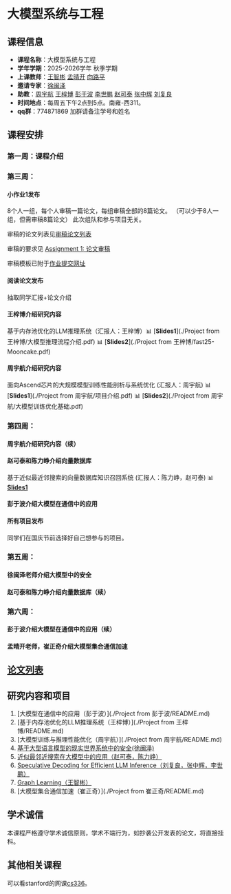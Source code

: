 
# 大模型系统与工程

## 课程信息
- **课程名称**：大模型系统与工程
- **学年学期**：2025-2026学年 秋季学期
- **上课教师**：[王智彬](https://wzbxpy.github.io/) [孟晴开]() [向路平]()
- **邀请专家**：[徐闽泽]()
- **助教**：[周宇航](https://njuzyh.github.io/) [王梓博](https://wangzb.site/) [彭于波]() [李世鹏]() [赵可泰]() [张中辉]() [刘复良]()
- **时间地点**：每周五下午2点到5点。南雍-西311。
- **qq群**：774871869 加群请备注学号和姓名

<!-- ## 课程目标
- **开发能力**：了解并掌握一种开源的大模型系统，并且有能力在之上进行二次开发和应用。
- **科研能力**：通过参与老师，博士的研究工作，提升自己的科研能力。
- **表达能力**：通过参与论文撰写，分享相关工作（包括制作PPT），提升自己的表达能力。
- **项目经验**：参与并完成一个大模型项目，投稿，甚至发表相关论文。 -->



## 课程安排

### 第一周：课程介绍

### 第三周：
#### 小作业1发布
8个人一组，每个人审稿一篇论文，每组审稿全部的8篇论文。
（可以少于8人一组，但需审稿8篇论文）
此次组队和参与项目无关。

审稿的论文列表见[审稿论文列表](homework1/paperlist.md)

审稿的要求见 [Assignment 1: 论文审稿](homework1/readme.md)

审稿模板已附于[作业提交网址](https://table.nju.edu.cn/dtable/forms/267ab5a3-5e36-4b09-970a-4f3ab4bc314d/)

#### 阅读论文发布
抽取同学汇报+论文介绍


#### 王梓博介绍研究内容
基于内存池优化的LLM推理系统（汇报人：王梓博）📊 [**Slides1**](./Project from 王梓博/大模型推理流程介绍.pdf) 📊 [**Slides2**](./Project from 王梓博/fast25-Mooncake.pdf)

#### 周宇航介绍研究内容
面向Ascend芯片的大规模模型训练性能剖析与系统优化 (汇报人：周宇航) 📊 [**Slides1**](./Project from 周宇航/项目介绍.pdf) 📊 [**Slides2**](./Project from 周宇航/大模型训练优化基础.pdf)

### 第四周：

#### 周宇航介绍研究内容（续）

#### 赵可泰和陈力峥介绍向量数据库
基于近似最近邻搜索的向量数据库知识召回系统 (汇报人：陈力峥，赵可泰) 📊 [**Slides1**](./Project-ANNS-and-LLM/ANNS_Introduction.pdf)

#### 彭于波介绍大模型在通信中的应用

#### 所有项目发布
同学们在国庆节前选择好自己想参与的项目。

### 第五周：

#### 徐闽泽老师介绍大模型中的安全

#### 赵可泰和陈力峥介绍向量数据库（续）

### 第六周：

#### 彭于波介绍大模型在通信中的应用（续）

#### 孟晴开老师，崔正奇介绍大模型集合通信加速
<!-- ## 课程目录
得有课程目录，然后每节课有课程内容介绍，课程ppt，这节课相应的可选大项目，而不是这种实验的形式。

1.	课程导论与大语言模型发展概况（6学时）**王梓博** 大模型系统在企业界学术界的关注+各个方向的简介（1节课），Transformer（梓博）+MoE+Mamba（中辉）（1节课）
3.	LLM训练系统，模型并行，参数卸载技术（9学时）**周宇航** 训练原理forward/backward+框架（教同学怎么用），并行策略（**中辉辅助一下EP**），参数卸载（**梓博**）
4.  KV cache与推理优化（3学时）**王梓博** KV cache的原理，cache管理
4.	基于多卡的LLM推理与系统部署（6学时）**李世鹏+洪泽涛** vllm介绍，推理优化最近工作
5.	基于单卡外存的LLM推理系统（6学时）**张中辉** 
6.	RAG与外部知识集成系统（6学时）**赵可泰+夏浩然**
7.  其他的工作 （6学时）diffusion model+GPU triton介绍 **宁锐**
8.	大模型系统工程实践+答辩（6学时）

参考lesson 1的格式 -->

## [论文列表](paper_list.md)


## 研究内容和项目
1. [大模型在通信中的应用（彭于波）](./Project from 彭于波/README.md)
2. [基于内存池优化的LLM推理系统（王梓博）](./Project from 王梓博/README.md)
3. [大模型训练与推理性能优化（周宇航）](./Project from 周宇航/README.md)
4. [基于大型语言模型的现实世界系统中的安全(徐闽泽)](./Project-Security%20and%20Privacy%20in%20Real-world%20LLM-Based%20Systems/)
5. [近似最邻近搜索在大模型中的应用（赵可泰，陈力峥）](./Project-ANNS-and-LLM/README.md)
6. [Speculative Decoding for Efficient LLM Inference（刘复良，张中辉，李世鹏）](./Project-Speculative-Decoding-for-Efficient-LLM-Inference/README.md)
7. [Graph Learning（王智彬）](./Project-Graph-Learning/README.md)
8. [大模型集合通信加速（崔正奇）](./Project from 崔正奇/README.md)


## 学术诚信
本课程严格遵守学术诚信原则，学术不端行为，如抄袭公开发表的论文，将直接挂科。

## 其他相关课程
可以看stanford的网课[cs336](https://stanford-cs336.github.io/spring2025/)。